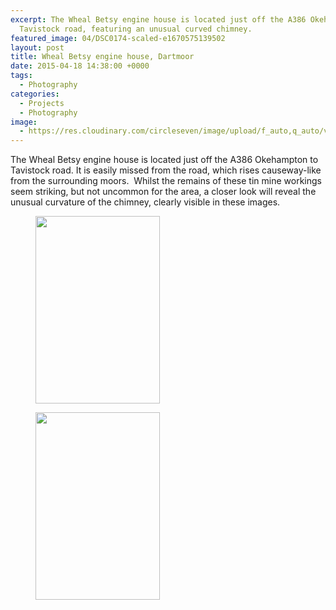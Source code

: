 ```yaml
---
excerpt: The Wheal Betsy engine house is located just off the A386 Okehampton to
  Tavistock road, featuring an unusual curved chimney.
featured_image: 04/DSC0174-scaled-e1670575139502
layout: post
title: Wheal Betsy engine house, Dartmoor
date: 2015-04-18 14:38:00 +0000
tags:
  - Photography
categories:
  - Projects
  - Photography
image:
  - https://res.cloudinary.com/circleseven/image/upload/f_auto,q_auto/v1760720520/2015/04/DSC0174.jpg
---
```

The Wheal Betsy engine house is located just off the A386 Okehampton to Tavistock road. It is easily missed from the road, which rises causeway-like from the surrounding moors.  Whilst the remains of these tin mine workings seem striking, but not uncommon for the area, a closer look will reveal the unusual curvature of the chimney, clearly visible in these images.

<div class="gallery">

<figure><a href="https://res.cloudinary.com/circleseven/image/upload/q_auto,f_auto/2022/12/DSC0174"><img src="https://res.cloudinary.com/circleseven/image/upload/q_auto,f_auto/2022/12/DSC0174" width="199" height="300" alt="" loading="lazy"></a></figure>
<figure><a href="https://res.cloudinary.com/circleseven/image/upload/q_auto,f_auto/DSC0171"><img src="https://res.cloudinary.com/circleseven/image/upload/q_auto,f_auto/DSC0171" width="199" height="300" alt="" loading="lazy"></a></figure>

</div>

